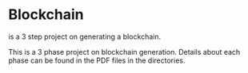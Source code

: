 # Blockchain
is a 3 step project on generating a blockchain.

This is a 3 phase project on blockchain generation. Details about each phase can be found in the PDF files in the directories. 
